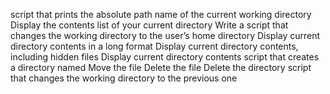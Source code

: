script that prints the absolute path name of the current working directory
Display the contents list of your current directory
Write a script that changes the working directory to the user’s home directory
Display current directory contents in a long format
Display current directory contents, including hidden files
Display current directory contents
script that creates a directory named
Move the file
Delete the file
Delete the directory
script that changes the working directory to the previous one
